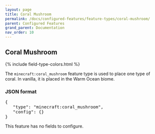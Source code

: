```yaml
---
layout: page
title: Coral Mushroom
permalink: /docs/configured-features/feature-types/coral-mushroom/
parent: Configured Features
grand_parent: Documentation
nav_order: 10
---
```


## Coral Mushroom

<head>
    {% include field-type-colors.html %}
</head>

The `minecraft:coral_mushroom` feature type is used to place one type of coral. In vanilla, it is placed in the Warm Ocean biome.

### JSON format

<pre>
{
   "type": "minecraft:coral_mushroom",
   "config": {}
}
</pre>

This feature has no fields to configure.